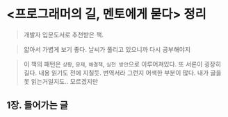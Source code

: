 # <프로그래머의 길, 멘토에게 묻다> 정리
> 개발자 입문도서로 추천받은 책.

> 얇아서 가볍게 보기 좋다. 날씨가 풀리고 있으니까 다시 공부해야지

> 이 책의 패턴은 `상황`, `문제`, `해결책`, `실천 방안`으로 이루어져있다.
또 서론이 굉장히 길다. 내용 읽기도 전에 지칠듯. 번역서라 그런지 어색한 부분이 많다. 내가 글을 못 읽는거일지도.. 모르겠지만

## 1장. 들어가는 글
